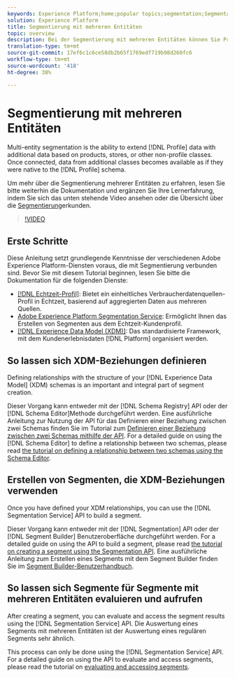 ```yaml
---
keywords: Experience Platform;home;popular topics;segmentation;Segmentation;segment service;segments;Segments;multi-entity;multi-entity segmentation;multi-entity segments;
solution: Experience Platform
title: Segmentierung mit mehreren Entitäten
topic: overview
description: Bei der Segmentierung mit mehreren Entitäten können Sie Profildaten um zusätzliche Daten erweitern, die auf Produkten, Geschäften oder anderen nicht-profilbasierten Klassen beruhen. Sobald eine Verbindung besteht, stehen Daten aus zusätzlichen Klassen zur Verfügung, so als wären sie im Profilschema nativ vorhanden.
translation-type: tm+mt
source-git-commit: 17ef6c1c6ce58db2b65f1769edf719b98d260fc6
workflow-type: tm+mt
source-wordcount: '418'
ht-degree: 38%

---
```



# Segmentierung mit mehreren Entitäten

Multi-entity segmentation is the ability to extend [!DNL Profile] data with additional data based on products, stores, or other non-profile classes. Once connected, data from additional classes becomes available as if they were native to the [!DNL Profile] schema.

Um mehr über die Segmentierung mehrerer Entitäten zu erfahren, lesen Sie bitte weiterhin die Dokumentation und ergänzen Sie Ihre Lernerfahrung, indem Sie sich das unten stehende Video ansehen oder die Übersicht über die [Segmentierung](./home.md)erkunden.

>[!VIDEO](https://video.tv.adobe.com/v/28947?quality=12&learn=on)

## Erste Schritte

Diese Anleitung setzt grundlegende Kenntnisse der verschiedenen Adobe Experience Platform-Diensten voraus, die mit Segmentierung verbunden sind. Bevor Sie mit diesem Tutorial beginnen, lesen Sie bitte die Dokumentation für die folgenden Dienste:

- [[!DNL Echtzeit-Profil]](../profile/home.md): Bietet ein einheitliches Verbraucherdatenquellen-Profil in Echtzeit, basierend auf aggregierten Daten aus mehreren Quellen.
- [Adobe Experience Platform Segmentation Service](./home.md): Ermöglicht Ihnen das Erstellen von Segmenten aus dem Echtzeit-Kundenprofil.
- [[!DNL Experience Data Model (XDM)]](../xdm/home.md): Das standardisierte Framework, mit dem Kundenerlebnisdaten [!DNL Platform] organisiert werden.

## So lassen sich XDM-Beziehungen definieren

Defining relationships with the structure of your [!DNL Experience Data Model] (XDM) schemas is an important and integral part of segment creation.

Dieser Vorgang kann entweder mit der [!DNL Schema Registry] API oder der [!DNL Schema Editor]Methode durchgeführt werden. Eine ausführliche Anleitung zur Nutzung der API für das Definieren einer Beziehung zwischen zwei Schemas finden Sie im Tutorial zum [Definieren einer Beziehung zwischen zwei Schemas mithilfe der API](../xdm/tutorials/relationship-api.md). For a detailed guide on using the [!DNL Schema Editor] to define a relationship between two schemas, please read [the tutorial on defining a relationship between two schemas using the Schema Editor](../xdm/tutorials/relationship-ui.md).

## Erstellen von Segmenten, die XDM-Beziehungen verwenden

Once you have defined your XDM relationships, you can use the [!DNL Segmentation Service] API to build a segment.

Dieser Vorgang kann entweder mit der [!DNL Segmentation] API oder der [!DNL Segment Builder] Benutzeroberfläche durchgeführt werden. For a detailed guide on using the API to build a segment, please read [the tutorial on creating a segment using the Segmentation API](./tutorials/create-a-segment.md). Eine ausführliche Anleitung zum Erstellen eines Segments mit dem Segment Builder finden Sie im [Segment Builder-Benutzerhandbuch](./ui/overview.md).

## So lassen sich Segmente für Segmente mit mehreren Entitäten evaluieren und aufrufen

After creating a segment, you can evaluate and access the segment results using the [!DNL Segmentation Service] API. Die Auswertung eines Segments mit mehreren Entitäten ist der Auswertung eines regulären Segments sehr ähnlich.

This process can only be done using the [!DNL Segmentation Service] API. For a detailed guide on using the API to evaluate and access segments, please read the tutorial on [evaluating and accessing segments](./tutorials/evaluate-a-segment.md).